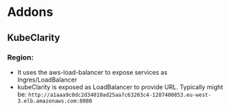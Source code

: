 # Addons

## KubeClarity

### Region:

- It uses the aws-load-balancer to expose services as Ingres/LoadBalancer
- kubeClarity is exposed as LoadBalancer to provide URL. Typically might be: `http://a1aaa9c0dc2d34010ad25aa7c63203c4-1287400853.eu-west-3.elb.amazonaws.com:8080`
